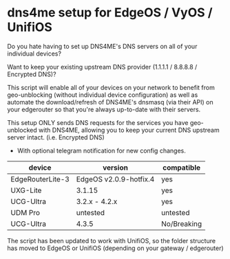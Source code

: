 # dns4me setup for EdgeOS / VyOS / UnifiOS

Do you hate having to set up DNS4ME's DNS servers on all of your individual devices?

Want to keep your existing upstream DNS provider (1.1.1.1 / 8.8.8.8 / Encrypted DNS)?

This script will enable all of your devices on your network to benefit from geo-unblocking (without individual device configuration) as well as
 automate the download/refresh of DNS4ME's dnsmasq (via their API) on your edgerouter so that you're always up-to-date with their servers.
 
 This setup ONLY sends DNS requests for the services you have geo-unblocked with DNS4ME, allowing you to keep your current DNS upstream server intact. (i.e. Encrypted DNS)

+ With optional telegram notification for new config changes.

| device           | version                | compatible |
|------------------|------------------------|------------|
| EdgeRouterLite-3 | EdgeOS v2.0.9-hotfix.4 | yes |
| UXG-Lite | 3.1.15 | yes |
| UCG-Ultra | 3.2.x - 4.2.x | yes |
| UDM Pro | untested | untested |
| UCG-Ultra | 4.3.5 | No/Breaking |

The script has been updated to work with UnifiOS, so the folder structure has moved to EdgeOS or UnifiOS (depending on your gateway / edgerouter)
